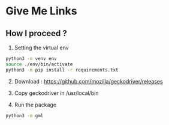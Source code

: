 # Give Me Links

## How I proceed ?

1. Setting the virtual env

  ```bash
  python3 -m venv env
  source ./env/bin/activate
  python3 -m pip install -r requirements.txt
  ```

2. Download : <https://github.com/mozilla/geckodriver/releases>

3. Copy geckodriver in /usr/local/bin

4. Run the package

  ```bash
  python3 -m gml
  ```
